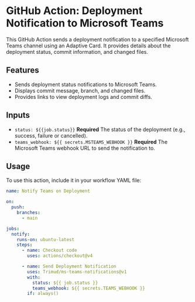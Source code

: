 # GitHub Action: Deployment Notification to Microsoft Teams

This GitHub Action sends a deployment notification to a specified Microsoft Teams channel using an Adaptive Card. It provides details about the deployment status, commit information, and changed files.

## Features

- Sends deployment status notifications to Microsoft Teams.
- Displays commit message, branch, and changed files.
- Provides links to view deployment logs and commit diffs.

## Inputs

- `status: ${{job.status}}` **Required** The status of the deployment (e.g., success, failure or cancelled).
- `teams_webhook: ${{ secrets.MSTEAMS_WEBHOOK }}` **Required** The Microsoft Teams webhook URL to send the notification to.

## Usage

To use this action, include it in your workflow YAML file:

```yaml
name: Notify Teams on Deployment

on:
  push:
    branches:
      - main

jobs:
  notify:
    runs-on: ubuntu-latest
    steps:
      - name: Checkout code
        uses: actions/checkout@v4

      - name: Send Deployment Notification
        uses: Trimud/ms-teams-notifications@v1
        with:
          status: ${{ job.status }}
          teams_webhook: ${{ secrets.TEAMS_WEBHOOK }}
        if: always()
```